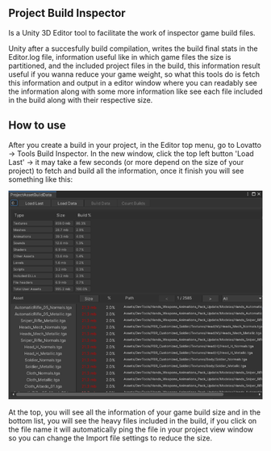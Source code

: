 ## Project Build Inspector
Is a Unity 3D Editor tool to facilitate the work of inspector game build files.

Unity after a succesfully build compilation, writes the build final stats in the Editor.log file, information useful like in which game files the size is partitioned,
and the included project files in the build, this information result useful if you wanna reduce your game weight, so what this tools do is fetch this information and output in a editor window where you can readably see the information along with some more information like see each file included in the build along with their respective size.

## How to use
After you create a build in your project, in the Editor top menu, go to Lovatto -> Tools Build Inspector.
In the new window, click the top left button 'Load Last' -> it may take a few seconds (or more depend on the size of your project) to fetch and build all the information,
once it finish you will see something like this:

![previewWindow](Info/window-preview.png?raw=true "Build Inspector Window")

At the top, you will see all the information of your game build size and in the bottom list, you will see the heavy files included in the build, if you click on the file name it will automatically ping the file in your project view window so you can change the Import file settings to reduce the size.
